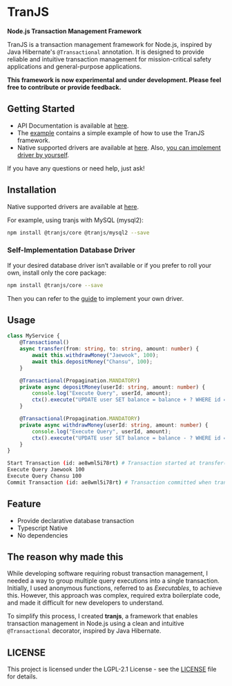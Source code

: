 # TranJS

**Node.js Transaction Management Framework**

TranJS is a transaction management framework for Node.js, inspired by Java Hibernate's `@Transactional` annotation.
It is designed to provide reliable and intuitive transaction management for mission-critical safety applications and general-purpose applications.

**This framework is now experimental and under development. Please feel free to contribute or provide feedback.**

## Getting Started
* API Documentation is available at [here](/docs/api.md).
* The [example](/example) contains a simple example of how to use the TranJS framework.
* Native supported drivers are available at [here](/docs/drivers.md). Also, [you can implement driver by yourself](/docs/self-implement-guide.md).

If you have any questions or need help, just ask!

## Installation

Native supported drivers are available at [here](/docs/drivers.md).

For example, using tranjs with MySQL (mysql2):

```bash
npm install @tranjs/core @tranjs/mysql2 --save
```

### Self-Implementation Database Driver

If your desired database driver isn’t available or if you prefer to roll your own,
install only the core package:

```bash
npm install @tranjs/core --save
```

Then you can refer to the [guide](/docs/self-implement-guide.md) to implement your own driver.

## Usage

```typescript
class MyService {
    @Transactional()
    async transfer(from: string, to: string, amount: number) {
        await this.withdrawMoney("Jaewook", 100);
        await this.depositMoney("Chansu", 100);
    }

    @Transactional(Propagination.MANDATORY)
    private async depositMoney(userId: string, amount: number) {
        console.log("Execute Query", userId, amount);
        ctx().execute("UPDATE user SET balance = balance + ? WHERE id = ?", [amount, userId]);
    }

    @Transactional(Propagination.MANDATORY)
    private async withdrawMoney(userId: string, amount: number) {
        console.log("Execute Query", userId, amount);
        ctx().execute("UPDATE user SET balance = balance - ? WHERE id = ?", [amount, userId]);
    }
}
```

```bash
Start Transaction (id: ae8wml5i78rt) # Transaction started at transfer()
Execute Query Jaewook 100
Execute Query Chansu 100
Commit Transaction (id: ae8wml5i78rt) # Transaction committed when transfer() finished
```

## Feature
* Provide declarative database transaction
* Typescript Native
* No dependencies

## The reason why made this
While developing software requiring robust transaction management, I needed a way to group multiple query executions into a single transaction. Initially, I used anonymous functions, referred to as _Executables_, to achieve this. However, this approach was complex, required extra boilerplate code, and made it difficult for new developers to understand.

To simplify this process, I created **tranjs**, a framework that enables transaction management in Node.js using a clean and intuitive `@Transactional` decorator, inspired by Java Hibernate.

## LICENSE

This project is licensed under the LGPL-2.1 License - see the [LICENSE](LICENSE) file for details.